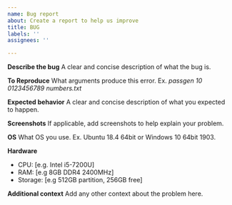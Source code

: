 ```yaml
---
name: Bug report
about: Create a report to help us improve
title: BUG
labels: ''
assignees: ''

---
```


**Describe the bug**
A clear and concise description of what the bug is.

**To Reproduce**
What arguments produce this error. Ex. *passgen 10 0123456789 numbers.txt*

**Expected behavior**
A clear and concise description of what you expected to happen.

**Screenshots**
If applicable, add screenshots to help explain your problem.

**OS**
What OS you use. Ex. Ubuntu 18.4 64bit or Windows 10 64bit 1903.

**Hardware**
- CPU: [e.g. Intel i5-7200U]
- RAM: [e.g 8GB DDR4 2400MHz]
- Storage: [e.g 512GB partition, 256GB free]

**Additional context**
Add any other context about the problem here.
